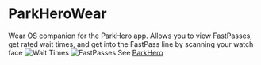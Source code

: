 # ParkHeroWear
Wear OS companion for the ParkHero app.  Allows you to view FastPasses, get rated wait times, and get into the FastPass line by scanning your watch face
![Wait Times](/rdme/demo.png)
![FastPasses](/rdme/demo.png)
See [ParkHero](https://github.com/Jester565/ParkHero)